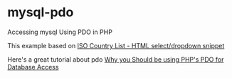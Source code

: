 # mysql-pdo
Accessing mysql Using PDO in PHP

This example based on [ISO Country List - HTML select/dropdown snippet](http://www.freeformatter.com/iso-country-list-html-select.html)

Here's a great tutorial about pdo
[Why you Should be using PHP's PDO for Database Access](http://code.tutsplus.com/tutorials/why-you-should-be-using-phps-pdo-for-database-access--net-12059)
